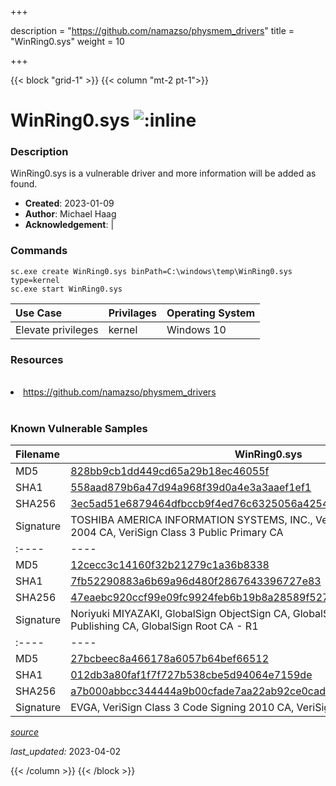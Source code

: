 +++

description = "https://github.com/namazso/physmem_drivers"
title = "WinRing0.sys"
weight = 10

+++


{{< block "grid-1" >}}
{{< column "mt-2 pt-1">}}


# WinRing0.sys ![:inline](/images/twitter_verified.png) 


### Description

WinRing0.sys is a vulnerable driver and more information will be added as found.

- **Created**: 2023-01-09
- **Author**: Michael Haag
- **Acknowledgement**:  | [](https://twitter.com/)

### Commands

```
sc.exe create WinRing0.sys binPath=C:\windows\temp\WinRing0.sys type=kernel
sc.exe start WinRing0.sys
```

| Use Case | Privilages | Operating System | 
|:---- | ---- | ---- |
| Elevate privileges | kernel | Windows 10 |

### Resources
<br>
<li><a href=" https://github.com/namazso/physmem_drivers"> https://github.com/namazso/physmem_drivers</a></li>
<br>

### Known Vulnerable Samples

| Filename | WinRing0.sys |
|:---- | ---- | 
| MD5 | <a href="https://www.virustotal.com/gui/file/828bb9cb1dd449cd65a29b18ec46055f">828bb9cb1dd449cd65a29b18ec46055f</a> |
| SHA1 | <a href="https://www.virustotal.com/gui/file/558aad879b6a47d94a968f39d0a4e3a3aaef1ef1">558aad879b6a47d94a968f39d0a4e3a3aaef1ef1</a> |
| SHA256 | <a href="https://www.virustotal.com/gui/file/3ec5ad51e6879464dfbccb9f4ed76c6325056a42548d5994ba869da9c4c039a8">3ec5ad51e6879464dfbccb9f4ed76c6325056a42548d5994ba869da9c4c039a8</a> |
| Signature | TOSHIBA AMERICA INFORMATION SYSTEMS, INC., VeriSign Class 3 Code Signing 2004 CA, VeriSign Class 3 Public Primary CA   || Filename | WinRing0.sys |
|:---- | ---- | 
| MD5 | <a href="https://www.virustotal.com/gui/file/12cecc3c14160f32b21279c1a36b8338">12cecc3c14160f32b21279c1a36b8338</a> |
| SHA1 | <a href="https://www.virustotal.com/gui/file/7fb52290883a6b69a96d480f2867643396727e83">7fb52290883a6b69a96d480f2867643396727e83</a> |
| SHA256 | <a href="https://www.virustotal.com/gui/file/47eaebc920ccf99e09fc9924feb6b19b8a28589f52783327067c9b09754b5e84">47eaebc920ccf99e09fc9924feb6b19b8a28589f52783327067c9b09754b5e84</a> |
| Signature | Noriyuki MIYAZAKI, GlobalSign ObjectSign CA, GlobalSign Primary Object Publishing CA, GlobalSign Root CA - R1   || Filename | WinRing0.sys |
|:---- | ---- | 
| MD5 | <a href="https://www.virustotal.com/gui/file/27bcbeec8a466178a6057b64bef66512">27bcbeec8a466178a6057b64bef66512</a> |
| SHA1 | <a href="https://www.virustotal.com/gui/file/012db3a80faf1f7f727b538cbe5d94064e7159de">012db3a80faf1f7f727b538cbe5d94064e7159de</a> |
| SHA256 | <a href="https://www.virustotal.com/gui/file/a7b000abbcc344444a9b00cfade7aa22ab92ce0cadec196c30eb1851ae4fa062">a7b000abbcc344444a9b00cfade7aa22ab92ce0cadec196c30eb1851ae4fa062</a> |
| Signature | EVGA, VeriSign Class 3 Code Signing 2010 CA, VeriSign   |


[*source*](https://github.com/magicsword-io/LOLDrivers/tree/main/yaml/winring0.sys.yml)

*last_updated:* 2023-04-02








{{< /column >}}
{{< /block >}}
